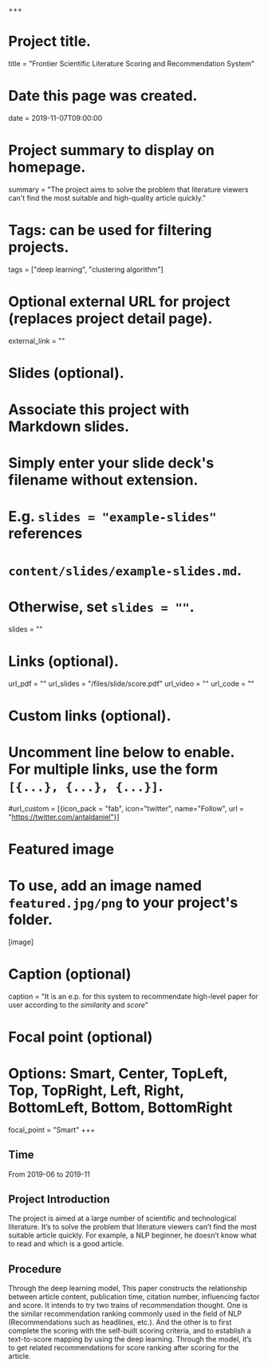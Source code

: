 +++
# Project title.
title = "Frontier Scientific Literature Scoring and Recommendation System"

# Date this page was created.
date = 2019-11-07T09:00:00

# Project summary to display on homepage.
summary = "The project aims to solve the problem that literature viewers can't find the most suitable and high-quality article quickly."

# Tags: can be used for filtering projects.
tags = ["deep learning", "clustering algorithm"]

# Optional external URL for project (replaces project detail page).
external_link = ""

# Slides (optional).
#   Associate this project with Markdown slides.
#   Simply enter your slide deck's filename without extension.
#   E.g. `slides = "example-slides"` references 
#   `content/slides/example-slides.md`.
#   Otherwise, set `slides = ""`.
slides = ""

# Links (optional).
url_pdf = ""
url_slides = "/files/slide/score.pdf"
url_video = ""
url_code = ""

# Custom links (optional).
#   Uncomment line below to enable. For multiple links, use the form `[{...}, {...}, {...}]`.
#url_custom = [{icon_pack = "fab", icon="twitter", name="Follow", url = "https://twitter.com/antaldaniel"}]

# Featured image
# To use, add an image named `featured.jpg/png` to your project's folder. 
[image]
  # Caption (optional)
  caption = "It is an e.p. for this system to recommendate high-level paper for user according to the _similarity_ and _score_"
  
  # Focal point (optional)
  # Options: Smart, Center, TopLeft, Top, TopRight, Left, Right, BottomLeft, Bottom, BottomRight
  focal_point = "Smart"
+++

## Time

From 2019-06 to 2019-11

## Project Introduction

The project is aimed at a large number of scientific and technological literature. It’s to solve the problem that literature viewers can’t find the most suitable article quickly. For example, a NLP beginner, he doesn’t know what to read and which is a good article.

## Procedure
Through the deep learning model, This paper constructs the relationship between article content, publication time, citation number, influencing factor and score. It intends to try two trains of recommendation thought. One is the similar recommendation ranking commonly used in the field of NLP (Recommendations such as headlines, etc.). And the other is to first complete the scoring with the self-built scoring criteria, and to establish a text-to-score mapping by using the deep learning. Through the model,  it’s to get related recommendations for score ranking after scoring for the article.